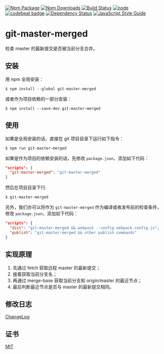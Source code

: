 [![Npm Package](https://img.shields.io/npm/v/git-master-merged.svg)](https://www.npmjs.com/package/git-master-merged)
[![Npm Downloads](https://img.shields.io/npm/dm/git-master-merged.svg)](https://www.npmjs.com/package/git-master-merged)
[![Build Status](https://travis-ci.org/elvinn/git-master-merged.svg?branch=master)](https://travis-ci.org/elvinn/git-master-merged)
[![node](https://img.shields.io/node/v/git-master-merged.svg)](https://github.com/elvinn/git-master-merged)
[![codebeat badge](https://codebeat.co/badges/30fdd548-51c2-4267-a322-8cfab860c520)](https://codebeat.co/projects/github-com-elvinn-git-master-merged-master)
[![Dependency Status](https://david-dm.org/elvinn/git-master-merged.svg)](https://david-dm.org/elvinn/git-master-merged?view=list)
[![JavaScript Style Guide](https://img.shields.io/badge/code_style-standard-brightgreen.svg)](https://standardjs.com)


# git-master-merged

检查 master 的最新提交是否被当前分支合并。

## 安装
用 npm 全局安装：

```shell
$ npm install --global git-master-merged
```

或者作为项目依赖的一部分安装：

```shell
$ npm install --save-dev git-master-merged
```

## 使用
如果是全局安装的话，直接在 git 项目目录下运行如下指令：

```shell
$ npm run git-master-merged
```

如果是作为项目的依赖安装的话，先修改 `package.json`，添加如下代码：

``` json
"scripts": {
  "git-master-merged": "git-master-merged"
}
```

然后在项目目录下行:

```shell
$ git-master-merged
```

另外，我们亦可以将作为 `git-master-merged` 作为编译或者发布前的检查条件，修改 `package.json`，添加如下代码：

``` json
"scripts": {
  "dist": "git-master-merged && webpack --config webpack.config.js",
  "publish": "git-master-merged && other publish commands"
}
```

## 实现原理

1. 先通过 fetch 获取远程 master 的最新提交；
2. 接着获取当前分支名；
3. 再通过 merge-base 获取当前分支和 origin/master 的最近节点；
4. 最后判断最近节点是否与 master 的最新提交相同。

## 修改日志
[ChangeLog](https://github.com/elvinn/git-master-merged/blob/master/CHANGELOG.md)

## 证书
[MIT](https://github.com/elvinn/git-master-merged/blob/master/LICENSE)
